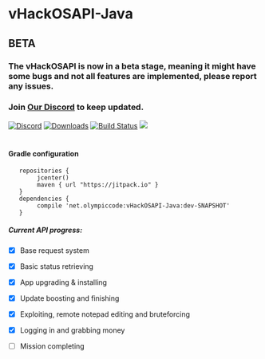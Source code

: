 
# vHackOSAPI-Java

## BETA
### The vHackOSAPI is now in a beta stage, meaning it might have some bugs and not all features are implemented, please report any issues.
### Join [Our Discord](https://discord.gg/52MtBDp) to keep updated.
[![Discord](https://img.shields.io/badge/Chat-%20on%20Discord-738bd7.svg?style=flat-square)](https://discord.gg/52MtBDp) [![Downloads](https://img.shields.io/github/downloads/OlympicCode/vHackOSAPI-Java/total.svg?style=flat-square)]() [![Build Status](https://travis-ci.org/OlympicCode/vHackOSAPI-Java.svg?branch=master&style=flat-square)](https://travis-ci.org/OlympicCode/vHackOSAPI-Java) [![](https://jitpack.io/v/net.olympiccode/vHackOSAPI-Java.svg?style=flat-square)](https://jitpack.io/#net.olympiccode/vHackOSAPI-Java)
#
#### Gradle configuration
```
   repositories {
        jcenter()
        maven { url "https://jitpack.io" }
   }
   dependencies {
        compile 'net.olympiccode:vHackOSAPI-Java:dev-SNAPSHOT'
   }
```
##### Current API progress:
- [x] Base request system
- [x] Basic status retrieving
- [X] App upgrading & installing 
- [X] Update boosting and finishing
- [X] Exploiting, remote notepad editing and bruteforcing
- [X] Logging in and grabbing money
- [ ] Mission completing

